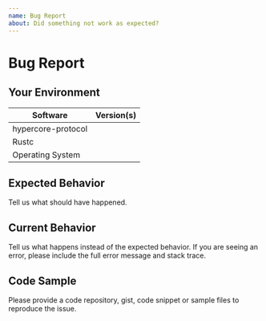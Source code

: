 ```yaml
---
name: Bug Report
about: Did something not work as expected?
---
```


# Bug Report
## Your Environment
| Software           | Version(s) |
| ------------------ | ---------- |
| hypercore-protocol |
| Rustc              |
| Operating System   |

## Expected Behavior
Tell us what should have happened.

## Current Behavior
Tell us what happens instead of the expected behavior. If you are seeing an
error, please include the full error message and stack trace.

## Code Sample
Please provide a code repository, gist, code snippet or sample files to
reproduce the issue.
